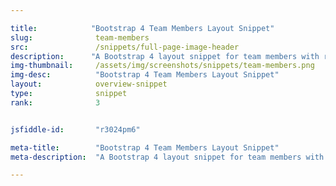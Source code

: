 ```yaml
---

title:            "Bootstrap 4 Team Members Layout Snippet"
slug:              team-members
src:               /snippets/full-page-image-header
description:	  "A Bootstrap 4 layout snippet for team members with rounded images and texts"
img-thumbnail:	   /assets/img/screenshots/snippets/team-members.png
img-desc:		   "Bootstrap 4 Team Members Layout Snippet"
layout:		       overview-snippet
type:              snippet
rank:              3


jsfiddle-id:       "r3024pm6"

meta-title:        "Bootstrap 4 Team Members Layout Snippet"
meta-description:  "A Bootstrap 4 layout snippet for team members with rounded images and texts"

---
```

